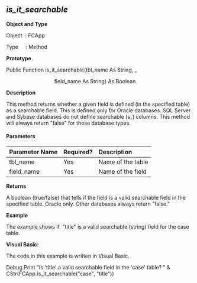 _is_it_searchable_
--------------------

**Object and Type**

Object  : FCApp

Type     : Method

**Prototype**

Public Function is_it_searchable(tbl_name As String, _

                                 field_name As String) As Boolean

**Description**

This method returns whether a given field is defined (in the specified table) as a searchable field. This is defined only for Oracle databases. SQL Server and Sybase databases do not define searchable (s_) columns. This method will always return "false" for those database types.

#### Parameters

| Parameter Name | Required? | Description |
|:--- |:--- |:--- |
| tbl_name | Yes | Name of the table |
| field_name | Yes | Name of the field |

**Returns**

A boolean (true/false) that tells if the field is a valid searchable field in the specified table. Oracle only. Other databases always return "false."

**Example**

The example shows if  "title" is a valid searchable (string) field for the case table.

**Visual Basic:**

The code in this example is written in Visual Basic.

Debug.Print "Is 'title' a valid searchable field in the 'case' table? " & CStr(FCApp.is_it_searchable("case", "title"))